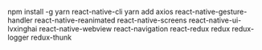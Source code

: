 
npm install -g yarn react-native-cli
yarn add
axios react-native-gesture-handler react-native-reanimated react-native-screens react-native-ui-lvxinghai react-native-webview react-navigation react-redux redux redux-logger redux-thunk
